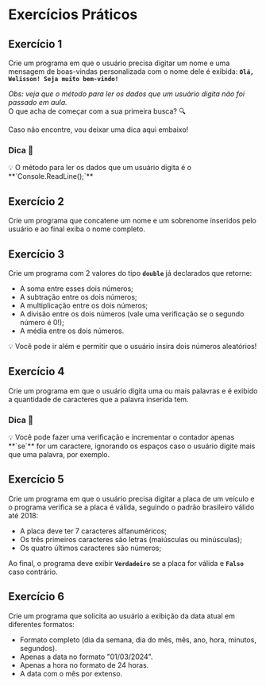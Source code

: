 ﻿# Exercícios Práticos

## Exercício 1

Crie um programa em que o usuário precisa digitar um nome e uma mensagem de boas-vindas personalizada com o nome dele é exibida: **`Olá, Welisson! Seja muito bem-vindo!`**

*Obs: veja que o método para ler os dados que um usuário digita não foi passado em aula.*  
O que acha de começar com a sua primeira busca? 🔍

Caso não encontre, vou deixar uma dica aqui embaixo!

### Dica 👀

<aside>
💡 O método para ler os dados que um usuário digita é o **`Console.ReadLine();`**
</aside>

## Exercício 2

Crie um programa que concatene um nome e um sobrenome inseridos pelo usuário e ao final exiba o nome completo.

## Exercício 3

Crie um programa com 2 valores do tipo **`double`** já declarados que retorne:
- A soma entre esses dois números;
- A subtração entre os dois números;
- A multiplicação entre os dois números;
- A divisão entre os dois números (vale uma verificação se o segundo número é 0!);
- A média entre os dois números.

<aside>
💡 Você pode ir além e permitir que o usuário insira dois números aleatórios!
</aside>

## Exercício 4

Crie um programa em que o usuário digita uma ou mais palavras e é exibido a quantidade de caracteres que a palavra inserida tem.

### Dica 👀

<aside>
💡 Você pode fazer uma verificação e incrementar o contador apenas **`se`** for um caractere, ignorando os espaços caso o usuário digite mais que uma palavra, por exemplo.
</aside>

## Exercício 5

Crie um programa em que o usuário precisa digitar a placa de um veículo e o programa verifica se a placa é válida, seguindo o padrão brasileiro válido até 2018:
- A placa deve ter 7 caracteres alfanuméricos;
- Os três primeiros caracteres são letras (maiúsculas ou minúsculas);
- Os quatro últimos caracteres são números;
    
Ao final, o programa deve exibir **`Verdadeiro`** se a placa for válida e **`Falso`** caso contrário.

## Exercício 6
Crie um programa que solicita ao usuário a exibição da data atual em diferentes formatos:
- Formato completo (dia da semana, dia do mês, mês, ano, hora, minutos, segundos).
- Apenas a data no formato "01/03/2024".
- Apenas a hora no formato de 24 horas.
- A data com o mês por extenso.
